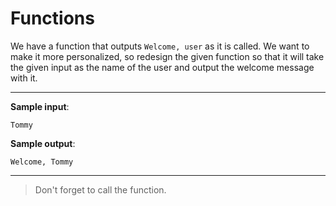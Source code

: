 # Functions

We have a function that outputs `Welcome, user` as it is called. We want to make it more personalized, so redesign the given function so that it will take the given input as the name of the user and output the welcome message with it.

---

**Sample input**: 
```
Tommy
```

**Sample output**: 
```
Welcome, Tommy
```

---

>Don't forget to call the function.
